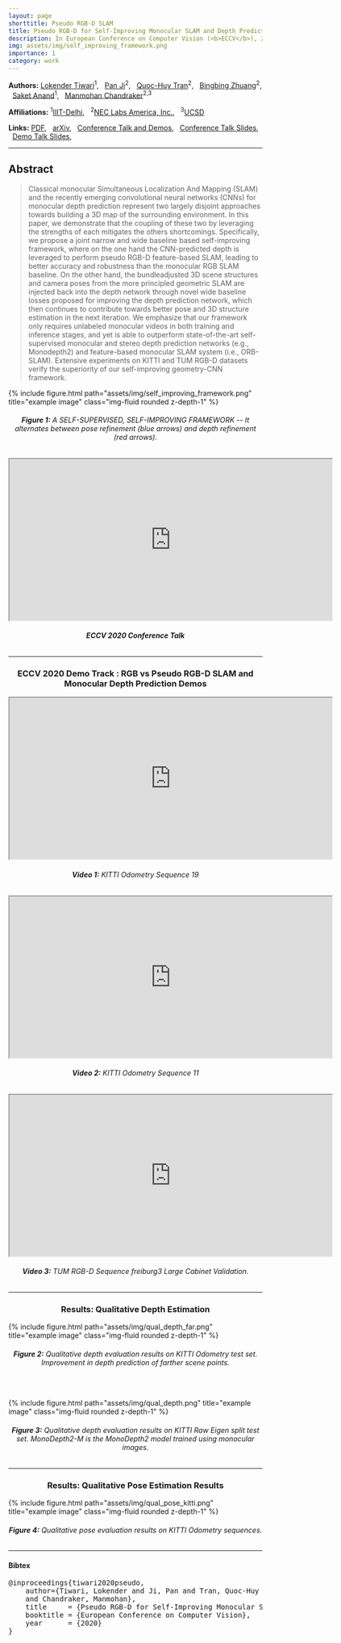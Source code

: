 ```yaml
---
layout: page
shorttitle: Pseudo RGB-D SLAM
title: Pseudo RGB-D for Self-Improving Monocular SLAM and Depth Prediction
description: In European Conference on Computer Vision (<b>ECCV</b>), 2020
img: assets/img/self_improving_framework.png
importance: 1
category: work
---
```


**Authors:** [Lokender Tiwari](https://lokender.github.io/)<sup>1</sup>, &nbsp;
[Pan Ji](https://sites.google.com/site/peterji1990)<sup>2</sup>, &nbsp;
[Quoc-Huy Tran](https://cs.adelaide.edu.au/~huy/home.php)<sup>2</sup>, &nbsp;
[Bingbing Zhuang](https://bbzh.github.io/)<sup>2</sup>, &nbsp;
[Saket Anand](https://www.iiitd.edu.in/~anands/index.html)<sup>1</sup>, &nbsp;
[Manmohan Chandraker](https://cseweb.ucsd.edu/~mkchandraker/)<sup>2,3</sup>

**Affiliations:** <sup>1</sup>[IIIT-Delhi](https://www.iiitd.ac.in/), &nbsp;
<sup>2</sup>[NEC Labs America, Inc.](http://www.nec-labs.com/research-departments/media-analytics/media-analytics-home), &nbsp;
<sup>3</sup>[UCSD](https://ucsd.edu/)

**Links:** [PDF](https://www.ecva.net/papers/eccv_2020/papers_ECCV/papers/123560426.pdf), &nbsp;
[arXiv](https://arxiv.org/pdf/2004.10681), &nbsp;
[Conference Talk and Demos](https://www.youtube.com/watch?v=N9Di1uN0ut0&list=PL-cvWulnEGU6gBmgr8leVbJ6k7aI3MTjA), &nbsp;
[Conference Talk Slides](/assets/pdf/pRGBD_ECCV_Main_Talk.pdf), &nbsp;
[Demo Talk Slides](/assets/pdf/pRGBD_ECCV_Demo_Talk.pdf), &nbsp;


<hr>

## Abstract
> Classical monocular Simultaneous Localization And Mapping (SLAM) and the recently emerging convolutional neural networks (CNNs) for monocular depth prediction represent two largely disjoint approaches towards building a 3D map of the surrounding environment. In this paper, we demonstrate that the coupling of these two by leveraging the strengths of each mitigates the others shortcomings. Specifically, we propose a joint narrow and wide baseline based self-improving framework, where on the one hand the CNN-predicted depth is leveraged to perform pseudo RGB-D feature-based SLAM, leading to better accuracy and robustness than the monocular RGB SLAM baseline. On the other hand, the bundleadjusted 3D scene structures and camera poses from the more principled geometric SLAM are injected back into the depth network through novel wide baseline losses proposed for improving the depth prediction network, which then continues to contribute towards better pose and 3D structure estimation in the next iteration. We emphasize that our framework only requires unlabeled monocular videos in both training and inference stages, and yet is able to outperform state-of-the-art self-supervised monocular and stereo depth prediction networks (e.g., Monodepth2) and feature-based monocular SLAM system (i.e., ORB-SLAM). Extensive experiments on KITTI and TUM RGB-D datasets verify the superiority of our self-improving geometry-CNN framework.


<div class="row justify-content-md-center">
    <div class="col-md-auto">
        {% include figure.html path="assets/img/self_improving_framework.png" title="example image" class="img-fluid rounded z-depth-1" %}
    </div>
</div>
<div class="caption">
    <h6 style="text-align:center"> <b>Figure 1:</b> A SELF-SUPERVISED, SELF-IMPROVING FRAMEWORK -- It alternates between pose refinement (blue arrows) and depth refinement (red arrows). </h6>
    
</div>

<div class="row justify-content-md-center">
    <div class="col-md-auto">
        <iframe display="block" width="640" height="320" src="https://www.youtube.com/embed/N9Di1uN0ut0?autoplay=1"> </iframe> 
    </div>
</div>
<div class="caption">
    <h6 style="text-align:center"> <b>ECCV 2020 Conference Talk</b></h6>
</div>




<hr>
<h3 style="text-align:center"> <b>ECCV 2020 Demo Track : RGB vs Pseudo RGB-D SLAM and Monocular Depth Prediction Demos</b> </h3>


<div class="row justify-content-md-center">
    <div class="col-md-auto">
        <iframe display="block" width="640" height="320" src="https://www.youtube.com/embed/gdY4yn0J4E0?autoplay=1"> </iframe> 
    </div>
</div>
<div class="caption">
    <h6 style="text-align:center"> <b>Video 1:</b> KITTI Odometry Sequence 19 </h6>
</div>

<div class="row justify-content-md-center">
    <div class="col-md-auto">
        <iframe display="block" width="640" height="320" src="https://www.youtube.com/embed/OOPJpHexrdE?autoplay=1"> </iframe> 
    </div>
</div>
<div class="caption">
    <h6 style="text-align:center"> <b>Video 2:</b> KITTI Odometry Sequence 11 </h6>
</div>


<div class="row justify-content-md-center">
    <div class="col-md-auto">
        <iframe display="block" width="640" height="320" src="https://www.youtube.com/embed/MffXsKjy9W0?autoplay=1"> </iframe> 
    </div>
</div>
<div class="caption">
    <h6 style="text-align:center"> <b>Video 3:</b> TUM RGB-D Sequence freiburg3 Large Cabinet Validation. </h6>
</div>

<hr>
<h3 style="text-align:center"> <b>Results: Qualitative Depth Estimation</b> </h3>

<div class="row justify-content-md-center">
    <div class="col-md-auto">
        {% include figure.html path="assets/img/qual_depth_far.png" title="example image" class="img-fluid rounded z-depth-1" %}
    </div>
</div>
<div class="caption">
    <h6 style="text-align:center"> <b>Figure 2:</b> Qualitative depth evaluation results on KITTI Odometry test set. Improvement in depth prediction of farther scene points. </h6>
</div>

&nbsp;

<div class="row justify-content-md-center">
    <div class="col-md-auto">
        {% include figure.html path="assets/img/qual_depth.png" title="example image" class="img-fluid rounded z-depth-1" %}
    </div>
</div>
<div class="caption">
    <h6 style="text-align:center"> <b>Figure 3:</b> Qualitative depth evaluation results on KITTI Raw Eigen split test set. MonoDepth2-M is the MonoDepth2 model trained using monocular images. </h6>
</div>
<hr>
<h3 style="text-align:center"> <b>Results: Qualitative Pose Estimation Results</b> </h3>
<div class="row justify-content-md-center">
    <div class="col-md-auto">
        {% include figure.html path="assets/img/qual_pose_kitti.png" title="example image" class="img-fluid rounded z-depth-1" %}
    </div>
</div>
<div class="caption">
    <h6 style="text-align:center"> <b>Figure 4:</b> Qualitative pose evaluation results on KITTI Odometry sequences. </h6>
</div>

<hr>

<h4>Bibtex</h4>
<pre>@inproceedings{tiwari2020pseudo,
    author={Tiwari, Lokender and Ji, Pan and Tran, Quoc-Huy and Zhuang, Bingbing and Anand, Saket 
    and Chandraker, Manmohan},
    title     = {Pseudo RGB-D for Self-Improving Monocular SLAM and Depth Prediction}, 
    booktitle = {European Conference on Computer Vision},
    year      = {2020}
}
</pre>
